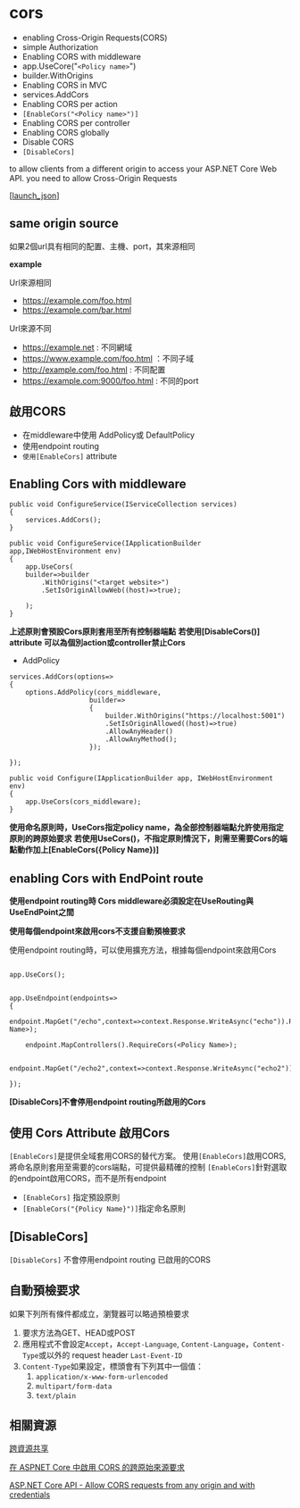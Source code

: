 # cors

- enabling Cross-Origin Requests(CORS)
- simple Authorization
- Enabling CORS with middleware
- app.UseCore("`<Policy name>`")
- builder.WithOrigins
- Enabling CORS in MVC
- services.AddCors
- Enabling CORS per action
- `[EnableCors("<Policy name>")]`
- Enabling CORS per controller
- Enabling CORS globally
- Disable CORS
- `[DisableCors]`

to allow clients from a different origin to access your ASP.NET Core Web API. you need to allow Cross-Origin Requests

[[launch_json]]

## same origin source

如果2個url具有相同的配置、主機、port，其來源相同

**example**

Url來源相同
- https://example.com/foo.html
- https://example.com/bar.html

Url來源不同
- https://example.net : 不同網域
- https://www.example.com/foo.html ：不同子域
- http://example.com/foo.html : 不同配置
- https://example.com:9000/foo.html : 不同的port


## 啟用CORS

- 在middleware中使用 AddPolicy或 DefaultPolicy
- 使用endpoint routing
- `使用[EnableCors]` attribute


## Enabling Cors with middleware

```aspx-csharp
public void ConfigureService(IServiceCollection services)
{
    services.AddCors();
}

public void ConfigureService(IApplicationBuilder app,IWebHostEnvironment env)
{
    app.UseCors(
    builder=>builder
        .WithOrigins("<target website>")
        .SetIsOriginAllowWeb((host)=>true);
    
    );
}
```
**上述原則會預設Cors原則套用至所有控制器端點**
**若使用[DisableCors()] attribute 可以為個別action或controller禁止Cors**

- AddPolicy

```aspx-csharp
services.AddCors(options=>
{
    options.AddPolicy(cors_middleware, 
                    builder=>
                    {
                        builder.WithOrigins("https://localhost:5001")
                        .SetIsOriginAllowed((host)=>true)
                        .AllowAnyHeader()
                        .AllowAnyMethod();
                    });
    
});

public void Configure(IApplicationBuilder app, IWebHostEnvironment env)
{
    app.UseCors(cors_middleware);
}
```
**使用命名原則時，UseCors指定policy name，為全部控制器端點允許使用指定原則的跨原始要求**
**若使用UseCors()，不指定原則情況下，則需至需要Cors的端點動作加上[EnableCors({Policy Name})]**


## enabling Cors with EndPoint route

**使用endpoint routing時 Cors middleware必須設定在UseRouting與UseEndPoint之間**

**使用每個endpoint來啟用cors不支援自動預檢要求**

使用endpoint routing時，可以使用擴充方法，根據每個endpoint來啟用Cors

```aspx-csharp

app.UseCors();


app.UseEndpoint(endpoints=>
{
    endpoint.MapGet("/echo",context=>context.Response.WriteAsync("echo")).RequireCors(<Policy Name>);

    endpoint.MapControllers().RequireCors(<Policy Name>);

    endpoint.MapGet("/echo2",context=>context.Response.WriteAsync("echo2"));

});

```

**[DisableCors]不會停用endpoint routing所啟用的Cors**

## 使用 Cors Attribute 啟用Cors

`[EnableCors]`是提供全域套用CORS的替代方案。
使用`[EnableCors]`啟用CORS, 將命名原則套用至需要的cors端點，可提供最精確的控制
`[EnableCors]`針對選取的endpoint啟用CORS，而不是所有endpoint

- `[EnableCors]` 指定預設原則
- `[EnableCors("{Policy Name}")]`指定命名原則

## [DisableCors]

`[DisableCors]` 不會停用endpoint routing 已啟用的CORS

## 自動預檢要求

如果下列所有條件都成立，瀏覽器可以略過預檢要求

1. 要求方法為GET、HEAD或POST
2. 應用程式不會設定`Accept`，`Accept-Language`, `Content-Language`，`Content-Type`或以外的 request header `Last-Event-ID`
3. `Content-Type`如果設定，標頭會有下列其中一個值：
    1. `application/x-www-form-urlencoded`
    2. `multipart/form-data`
    3. `text/plain`

## 相關資源

[跨資源共享](https://developer.mozilla.org/zh-TW/docs/Web/HTTP/CORS)

[在 ASPNET Core 中啟用 CORS 的跨原始來源要求](https://docs.microsoft.com/zh-tw/aspnet/core/security/cors?view=aspnetcore-5.0)

[ASP.NET Core API - Allow CORS requests from any origin and with credentials](https://jasonwatmore.com/post/2020/05/20/aspnet-core-api-allow-cors-requests-from-any-origin-and-with-credentials)

[//begin]: # "Autogenerated link references for markdown compatibility"
[launch_json]: launch_json.md "launch_json"
[//end]: # "Autogenerated link references"